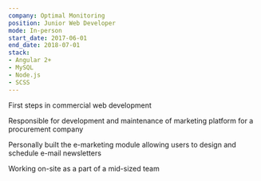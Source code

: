 ```yaml
---
company: Optimal Monitoring
position: Junior Web Developer
mode: In-person
start_date: 2017-06-01
end_date: 2018-07-01
stack:
- Angular 2+
- MySQL
- Node.js
- SCSS
---
```

First steps in commercial web development

Responsible for development and maintenance of marketing platform for a procurement company

Personally built the e-marketing module allowing users to design and schedule e-mail newsletters

Working on-site as a part of a mid-sized team

